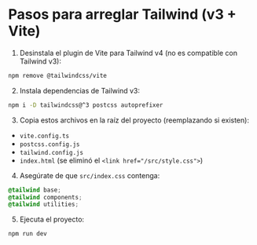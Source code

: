 # Pasos para arreglar Tailwind (v3 + Vite)

1. Desinstala el plugin de Vite para Tailwind v4 (no es compatible con Tailwind v3):

```bash
npm remove @tailwindcss/vite
```

2. Instala dependencias de Tailwind v3:

```bash
npm i -D tailwindcss@^3 postcss autoprefixer
```

3. Copia estos archivos en la raíz del proyecto (reemplazando si existen):
- `vite.config.ts`
- `postcss.config.js`
- `tailwind.config.js`
- `index.html` (se eliminó el `<link href="/src/style.css">`)

4. Asegúrate de que `src/index.css` contenga:

```css
@tailwind base;
@tailwind components;
@tailwind utilities;
```

5. Ejecuta el proyecto:

```bash
npm run dev
```
